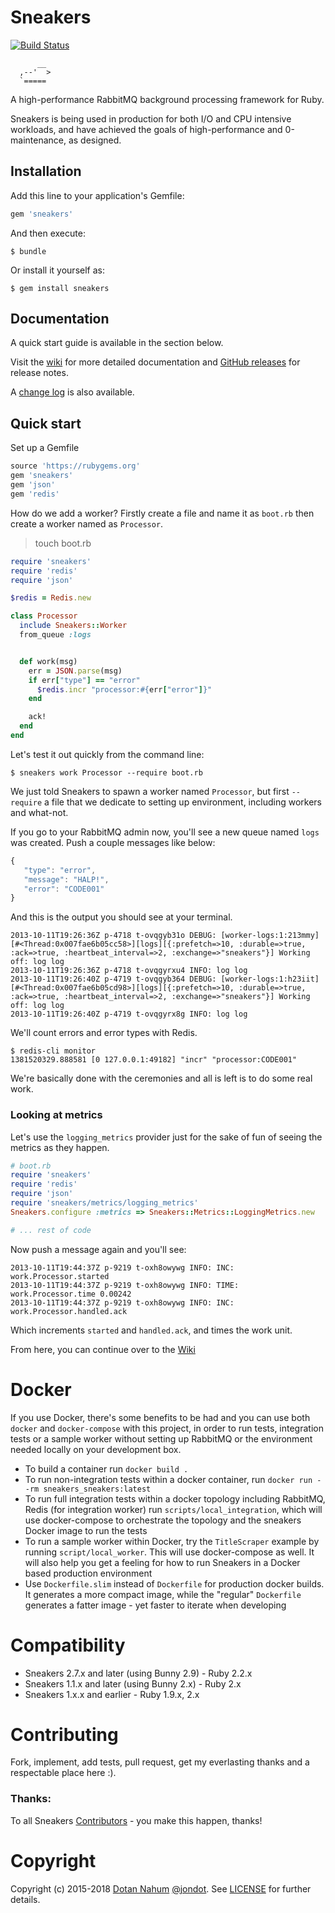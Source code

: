 # Sneakers

[![Build Status](https://travis-ci.org/jondot/sneakers.svg?branch=master)](https://travis-ci.org/jondot/sneakers)

```
      __
  ,--'  >  
  `=====   

```

A high-performance RabbitMQ background processing framework for
Ruby.

Sneakers is being used in production for both I/O and CPU intensive workloads, and have achieved the goals of high-performance and 0-maintenance, as designed.


## Installation

Add this line to your application's Gemfile:

``` ruby
gem 'sneakers'
```

And then execute:

``` shell-session
$ bundle
```

Or install it yourself as:

``` shell-session
$ gem install sneakers
```

## Documentation

A quick start guide is available in the section below.

Visit the [wiki](https://github.com/jondot/sneakers/wiki) for more detailed
documentation and [GitHub releases](https://github.com/jondot/sneakers/releases) for release
notes.

A [change log](./ChangeLog.md) is also available.


## Quick start 

Set up a Gemfile

```ruby
source 'https://rubygems.org'
gem 'sneakers'
gem 'json'
gem 'redis'
```

How do we add a worker? Firstly create a file and name it as `boot.rb`
then create a worker named as `Processor`.

> touch boot.rb


```ruby
require 'sneakers'
require 'redis'
require 'json'

$redis = Redis.new

class Processor
  include Sneakers::Worker
  from_queue :logs


  def work(msg)
    err = JSON.parse(msg)
    if err["type"] == "error"
      $redis.incr "processor:#{err["error"]}"
    end

    ack!
  end
end
```

Let's test it out quickly from the command line:


```shell-session
$ sneakers work Processor --require boot.rb
```

We just told Sneakers to spawn a worker named `Processor`, but first `--require` a file that we dedicate to setting up environment, including workers and what-not.

If you go to your RabbitMQ admin now, you'll see a new queue named `logs` was created. Push a couple messages like below:

```javascript
{
   "type": "error",
   "message": "HALP!",
   "error": "CODE001"
}
```

And this is the output you should see at your terminal.

```
2013-10-11T19:26:36Z p-4718 t-ovqgyb31o DEBUG: [worker-logs:1:213mmy][#<Thread:0x007fae6b05cc58>][logs][{:prefetch=>10, :durable=>true, :ack=>true, :heartbeat_interval=>2, :exchange=>"sneakers"}] Working off: log log
2013-10-11T19:26:36Z p-4718 t-ovqgyrxu4 INFO: log log
2013-10-11T19:26:40Z p-4719 t-ovqgyb364 DEBUG: [worker-logs:1:h23iit][#<Thread:0x007fae6b05cd98>][logs][{:prefetch=>10, :durable=>true, :ack=>true, :heartbeat_interval=>2, :exchange=>"sneakers"}] Working off: log log
2013-10-11T19:26:40Z p-4719 t-ovqgyrx8g INFO: log log
```


We'll count errors and error types with Redis.

``` shell-session
$ redis-cli monitor
1381520329.888581 [0 127.0.0.1:49182] "incr" "processor:CODE001"
```


We're basically done with the ceremonies and all is left is to do some real work.



### Looking at metrics

Let's use the `logging_metrics` provider just for the sake of fun of seeing the metrics as they happen.

```ruby
# boot.rb
require 'sneakers'
require 'redis'
require 'json'
require 'sneakers/metrics/logging_metrics'
Sneakers.configure :metrics => Sneakers::Metrics::LoggingMetrics.new

# ... rest of code
```

Now push a message again and you'll see:

```
2013-10-11T19:44:37Z p-9219 t-oxh8owywg INFO: INC: work.Processor.started
2013-10-11T19:44:37Z p-9219 t-oxh8owywg INFO: TIME: work.Processor.time 0.00242
2013-10-11T19:44:37Z p-9219 t-oxh8owywg INFO: INC: work.Processor.handled.ack
```

Which increments `started` and `handled.ack`, and times the work unit.


From here, you can continue over to the
[Wiki](https://github.com/jondot/sneakers/wiki)

# Docker

If you use Docker, there's some benefits to be had and you can use both
`docker` and `docker-compose` with this project, in order to run tests,
integration tests or a sample worker without setting up RabbitMQ or the
environment needed locally on your development box.

* To build a container run `docker build .`
* To run non-integration tests within a docker container, run `docker run --rm
  sneakers_sneakers:latest`
* To run full integration tests within a docker topology including RabbitMQ,
  Redis (for integration worker) run `scripts/local_integration`, which will
  use docker-compose to orchestrate the topology and the sneakers Docker image
  to run the tests
* To run a sample worker within Docker, try the `TitleScraper` example by
  running `script/local_worker`. This will use docker-compose as well. It will
  also help you get a feeling for how to run Sneakers in a Docker based
  production environment
* Use `Dockerfile.slim` instead of `Dockerfile` for production docker builds.
  It generates a more compact image, while the "regular" `Dockerfile` generates
  a fatter image - yet faster to iterate when developing


# Compatibility

* Sneakers 2.7.x and later (using Bunny 2.9) - Ruby 2.2.x
* Sneakers 1.1.x and later (using Bunny 2.x) - Ruby 2.x
* Sneakers 1.x.x and earlier - Ruby 1.9.x, 2.x

# Contributing

Fork, implement, add tests, pull request, get my everlasting thanks and a respectable place here :).


### Thanks:

To all Sneakers [Contributors](https://github.com/jondot/sneakers/graphs/contributors) - you make this happen, thanks!



# Copyright

Copyright (c) 2015-2018 [Dotan Nahum](http://gplus.to/dotan) [@jondot](http://twitter.com/jondot). See [LICENSE](LICENSE.txt) for further details.
